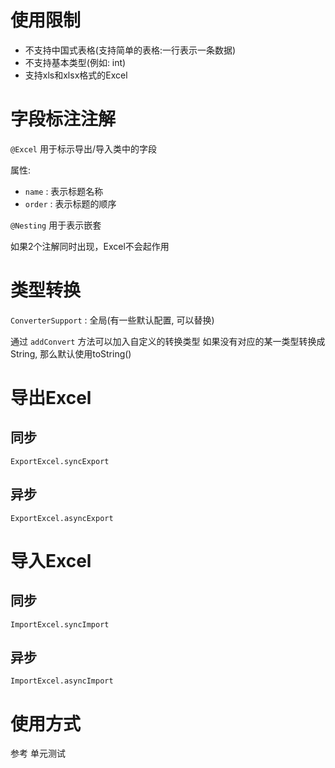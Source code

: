 # 使用限制
- 不支持中国式表格(支持简单的表格:一行表示一条数据)
- 不支持基本类型(例如: int)
- 支持xls和xlsx格式的Excel

# 字段标注注解
`@Excel` 用于标示导出/导入类中的字段

属性:
- `name` : 表示标题名称
- `order` : 表示标题的顺序

`@Nesting` 用于表示嵌套 

如果2个注解同时出现，Excel不会起作用



# 类型转换
`ConverterSupport` : 全局(有一些默认配置, 可以替换)

通过 `addConvert` 方法可以加入自定义的转换类型 
如果没有对应的某一类型转换成String, 那么默认使用toString()

# 导出Excel
## 同步
`ExportExcel.syncExport`
## 异步
`ExportExcel.asyncExport`
# 导入Excel

## 同步
`ImportExcel.syncImport`
## 异步
`ImportExcel.asyncImport`
# 使用方式
参考 单元测试
